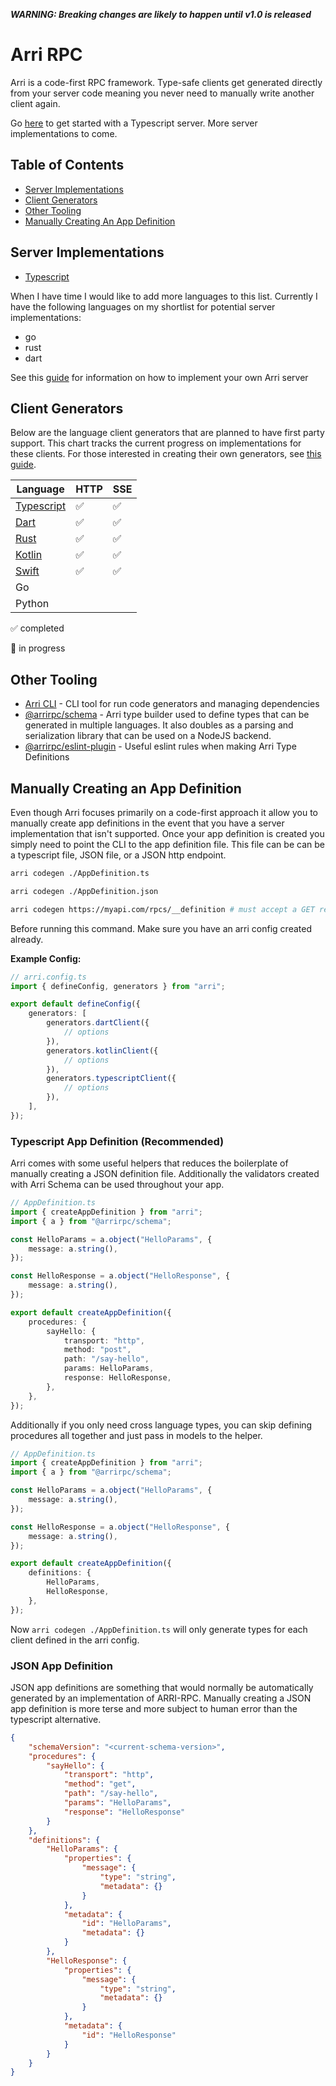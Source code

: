 _**WARNING: Breaking changes are likely to happen until v1.0 is released**_

# Arri RPC

Arri is a code-first RPC framework. Type-safe clients get generated directly from your server code meaning you never need to manually write another client again.

Go [here](/languages/ts/ts-server/README.md) to get started with a Typescript server. More server implementations to come.

## Table of Contents

-   [Server Implementations](#server-implementations)
-   [Client Generators](#client-generators)
-   [Other Tooling](#other-tooling)
-   [Manually Creating An App Definition](#manually-creating-an-app-definition)

## Server Implementations

-   [Typescript](/languages/ts/ts-server/README.md)

When I have time I would like to add more languages to this list. Currently I have the following languages on my shortlist for potential server implementations:

-   go
-   rust
-   dart

See this [guide](/docs/implementing-an-arri-server.md) for information on how to implement your own Arri server

## Client Generators

Below are the language client generators that are planned to have first party support. This chart tracks the current progress on implementations for these clients. For those interested in creating their own generators, see [this guide](/docs/creating-a-custom-generator.md).

| Language                                            | HTTP | SSE |
| --------------------------------------------------- | ---- | --- |
| [Typescript](languages/ts/ts-codegen/README.md)     | ✅   | ✅  |
| [Dart](languages/dart/dart-codegen/README.md)       | ✅   | ✅  |
| [Rust](languages/rust/rust-codegen/README.md)       | ✅   | ✅  |
| [Kotlin](languages/kotlin/kotlin-codegen/README.md) | ✅   | ✅  |
| [Swift](languages/swift/swift-codegen/README.md)    | ✅   | ✅  |
| Go                                                  |      |     |
| Python                                              |      |     |

✅ completed

🚧 in progress

## Other Tooling

-   [Arri CLI](/tooling/cli/README.md) - CLI tool for run code generators and managing dependencies
-   [@arrirpc/schema](tooling/schema/README.md) - Arri type builder used to define types that can be generated in multiple languages. It also doubles as a parsing and serialization library that can be used on a NodeJS backend.
-   [@arrirpc/eslint-plugin](tooling/eslint-plugin/README.md) - Useful eslint rules when making Arri Type Definitions

## Manually Creating an App Definition

Even though Arri focuses primarily on a code-first approach it allow you to manually create app definitions in the event that you have a server implementation that isn't supported. Once your app definition is created you simply need to point the CLI to the app definition file. This file can be can be a typescript file, JSON file, or a JSON http endpoint.

```bash
arri codegen ./AppDefinition.ts

arri codegen ./AppDefinition.json

arri codegen https://myapi.com/rpcs/__definition # must accept a GET request
```

Before running this command. Make sure you have an arri config created already.

**Example Config:**

```ts
// arri.config.ts
import { defineConfig, generators } from "arri";

export default defineConfig({
    generators: [
        generators.dartClient({
            // options
        }),
        generators.kotlinClient({
            // options
        }),
        generators.typescriptClient({
            // options
        }),
    ],
});
```

### Typescript App Definition (Recommended)

Arri comes with some useful helpers that reduces the boilerplate of manually creating a JSON definition file. Additionally the validators created with Arri Schema can be used throughout your app.

```ts
// AppDefinition.ts
import { createAppDefinition } from "arri";
import { a } from "@arrirpc/schema";

const HelloParams = a.object("HelloParams", {
    message: a.string(),
});

const HelloResponse = a.object("HelloResponse", {
    message: a.string(),
});

export default createAppDefinition({
    procedures: {
        sayHello: {
            transport: "http",
            method: "post",
            path: "/say-hello",
            params: HelloParams,
            response: HelloResponse,
        },
    },
});
```

Additionally if you only need cross language types, you can skip defining procedures all together and just pass in models to the helper.

```ts
// AppDefinition.ts
import { createAppDefinition } from "arri";
import { a } from "@arrirpc/schema";

const HelloParams = a.object("HelloParams", {
    message: a.string(),
});

const HelloResponse = a.object("HelloResponse", {
    message: a.string(),
});

export default createAppDefinition({
    definitions: {
        HelloParams,
        HelloResponse,
    },
});
```

Now `arri codegen ./AppDefinition.ts` will only generate types for each client defined in the arri config.

### JSON App Definition

JSON app definitions are something that would normally be automatically generated by an implementation of ARRI-RPC. Manually creating a JSON app definition is more terse and more subject to human error than the typescript alternative.

```json
{
    "schemaVersion": "<current-schema-version>",
    "procedures": {
        "sayHello": {
            "transport": "http",
            "method": "get",
            "path": "/say-hello",
            "params": "HelloParams",
            "response": "HelloResponse"
        }
    },
    "definitions": {
        "HelloParams": {
            "properties": {
                "message": {
                    "type": "string",
                    "metadata": {}
                }
            },
            "metadata": {
                "id": "HelloParams",
                "metadata": {}
            }
        },
        "HelloResponse": {
            "properties": {
                "message": {
                    "type": "string",
                    "metadata": {}
                }
            },
            "metadata": {
                "id": "HelloResponse"
            }
        }
    }
}
```
